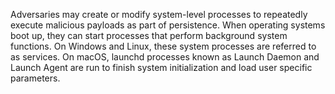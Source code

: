 Adversaries may create or modify system-level processes to repeatedly execute malicious payloads as part of persistence. When operating systems boot up, they can start processes that perform background system functions. On Windows and Linux, these system processes are referred to as services. On macOS, launchd processes known as Launch Daemon and Launch Agent are run to finish system initialization and load user specific parameters.